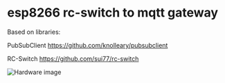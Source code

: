 # esp8266 rc-switch to mqtt gateway

Based on libraries:

PubSubClient https://github.com/knolleary/pubsubclient

RC-Switch https://github.com/sui77/rc-switch

![Hardware image](./rc-switch_to_mqtt_gate_hardware.jpg)


